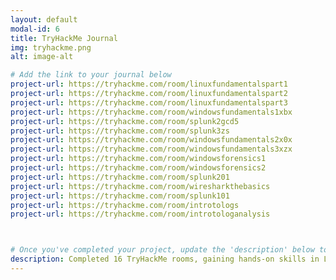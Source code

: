 ```yaml
---
layout: default
modal-id: 6
title: TryHackMe Journal
img: tryhackme.png
alt: image-alt

# Add the link to your journal below
project-url: https://tryhackme.com/room/linuxfundamentalspart1
project-url: https://tryhackme.com/room/linuxfundamentalspart2
project-url: https://tryhackme.com/room/linuxfundamentalspart3
project-url: https://tryhackme.com/room/windowsfundamentals1xbx
project-url: https://tryhackme.com/room/splunk2gcd5
project-url: https://tryhackme.com/room/splunk3zs
project-url: https://tryhackme.com/room/windowsfundamentals2x0x
project-url: https://tryhackme.com/room/windowsfundamentals3xzx
project-url: https://tryhackme.com/room/windowsforensics1
project-url: https://tryhackme.com/room/windowsforensics2
project-url: https://tryhackme.com/room/splunk201
project-url: https://tryhackme.com/room/wiresharkthebasics
project-url: https://tryhackme.com/room/splunk101
project-url: https://tryhackme.com/room/introtologs
project-url: https://tryhackme.com/room/introtologanalysis



# Once you've completed your project, update the 'description' below to this one: Completed 15 TryHackMe rooms, gaining hands-on skills in Linux and Windows fundamentals, log analysis, network troubleshooting with Wireshark, and incident handling with Splunk.
description: Completed 16 TryHackMe rooms, gaining hands-on skills in Linux and Windows fundamentals, log analysis, network troubleshooting with Wireshark, and incident handling with Splunk.
---
```

